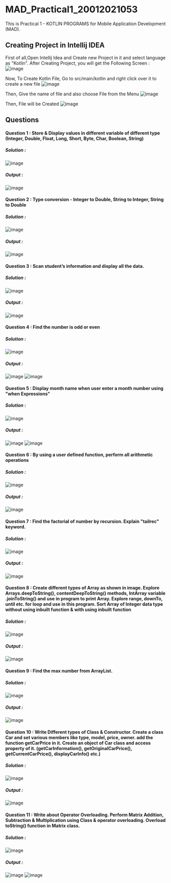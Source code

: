 # MAD_Practical1_20012021053
This is Practical 1 - KOTLIN PROGRAMS for Mobile Application Development (MAD).

## Creating Project in Intellij IDEA 
First of all,Open Intellij Idea and Create new Project in it and select language as "Kotlin".
After Creating Project, you will get the Following Screen :
![image](https://user-images.githubusercontent.com/110806025/183686852-57db3543-cbc5-4a6a-beb9-ba8e5a92b201.png)

Now, To Create Kotlin File,
Go to src/main/kotlin
and right click over it to create a new file
![image](https://user-images.githubusercontent.com/110806025/183687133-be29150f-97ea-4999-a74f-9695c57ae7d8.png)

Then, Give the name of file and also choose File from the Menu
![image](https://user-images.githubusercontent.com/110806025/183687355-63514dd4-1417-42bc-94af-c6753c546b14.png)

Then, File will be Created
![image](https://user-images.githubusercontent.com/110806025/183687498-29db0816-2cf1-464c-a4a0-4bd8942ab052.png)

## Questions 

#### Question 1 : Store & Display values in different variable of different type (Integer, Double, Float, Long, Short, Byte, Char, Boolean, String)

##### Solution :

![image](https://user-images.githubusercontent.com/110806025/183698051-04a5271d-2196-408c-9b63-f74a4687536d.png)

##### Output :

![image](https://user-images.githubusercontent.com/110806025/183698162-e57dadff-fab5-4492-aee0-257042820d06.png)

#### Question 2 : Type conversion - Integer to Double, String to Integer, String to Double

##### Solution :

![image](https://user-images.githubusercontent.com/110806025/183702432-79a5c28e-8005-4441-9e27-d9260efa305d.png)

##### Output :

![image](https://user-images.githubusercontent.com/110806025/183702518-e0b1d8f9-34fa-4347-80a0-6f6e4a8ef612.png)

#### Question 3 : Scan student’s information and display all the data.

##### Solution :

![image](https://user-images.githubusercontent.com/110806025/183703640-3be0864b-d9c8-440e-83c5-1a3ef59fd4a8.png)

##### Output : 

![image](https://user-images.githubusercontent.com/110806025/183703852-b1918bb7-57e6-47e7-a673-b9ab64de6303.png)

#### Question 4 : Find the number is odd or even

##### Solution : 

![image](https://user-images.githubusercontent.com/110806025/183964964-6fa9368d-2fed-450b-a811-f73d4eb97c11.png)

##### Output : 

![image](https://user-images.githubusercontent.com/110806025/183965402-eacea1e0-33d2-4de7-b39d-4cb29f6eb592.png)
![image](https://user-images.githubusercontent.com/110806025/183965428-c79b4075-1e09-4432-bda4-290653adf6ec.png)

#### Question 5 : Display month name when user enter a month number using "when Expressions"

##### Solution : 

![image](https://user-images.githubusercontent.com/110806025/183976244-7b81a07c-848f-4139-82b9-443641104106.png)

##### Output :

![image](https://user-images.githubusercontent.com/110806025/183976339-5b9fe839-4cd8-4d8b-bd6f-e5e20d0c8cf7.png)
![image](https://user-images.githubusercontent.com/110806025/183976389-78ec6f09-f482-43fc-8263-d591438cacbf.png)

#### Question 6 : By using a user defined function, perform all arithmetic operations

##### Solution : 

![image](https://user-images.githubusercontent.com/110806025/185573296-463cf209-3c0c-4a33-8979-001938d35cdd.png)

##### Output :

![image](https://user-images.githubusercontent.com/110806025/185573355-ebdf609b-e19c-46fd-b967-17d5f4d3ef49.png)

#### Question 7 : Find the factorial of number by recursion. Explain "tailrec" keyword.

##### Solution : 

![image](https://user-images.githubusercontent.com/110806025/185579184-cb37690e-889f-4013-8f64-5aeb8adaecba.png)

##### Output :

![image](https://user-images.githubusercontent.com/110806025/185579412-6dda3e63-cdc8-4e67-956d-d5641f0265a1.png)

#### Question 8 : Create different types of Array as shown in image. Explore Arrays.deepToString(), contentDeepToString() methods, IntArray variable .joinToString()  and use in program to print Array. Explore range, downTo, until etc. for loop and use in this program. Sort Array of Integer data type without using inbuilt function & with using inbuilt function

##### Solution : 

![image](https://user-images.githubusercontent.com/110806025/185593911-5a28e39d-15e3-442d-a1d3-92a82950a248.png)

##### Output : 

![image](https://user-images.githubusercontent.com/110806025/185594201-b83bdc7c-607e-4658-8fcf-858a281bc29c.png)

#### Question 9 : Find the max number from ArrayList.

##### Solution : 

![image](https://user-images.githubusercontent.com/110806025/185598056-7022211e-688c-426f-a809-b4a5fae90b74.png)

##### Output : 

![image](https://user-images.githubusercontent.com/110806025/185598204-f1e08620-7663-4e88-a8ae-cccb1920d5b9.png)

#### Question 10 : Write Different types of Class & Constructor. Create a class Car and set various members like type, model, price, owner. add the function getCarPrice in it. Create an object of Car class and access property of it. (getCarInformation(), getOriginalCarPrice(), getCurrentCarPrice(), displayCarInfo() etc.)

##### Solution : 

![image](https://user-images.githubusercontent.com/110806025/185735699-0f638499-7af7-4761-a095-1f18b798da65.png)

##### Output : 

![image](https://user-images.githubusercontent.com/110806025/185735735-92737397-9c4d-475a-a1bf-4b7513909d16.png)

#### Question 11 : Write about Operator Overloading. Perform Matrix Addition, Subtraction & Multiplication using Class & operator overloading. Overload toString() function in Matrix class.

##### Solution : 

![image](https://user-images.githubusercontent.com/110806025/185736018-99a0afbb-7a34-49b1-921b-b5689c908ed9.png)

##### Output : 

![image](https://user-images.githubusercontent.com/110806025/185736041-607f22ed-1470-41a9-873e-cf28a8aa9b6b.png)
![image](https://user-images.githubusercontent.com/110806025/185736048-1b0c185e-3d5c-42da-9c6d-5959cab47791.png)

